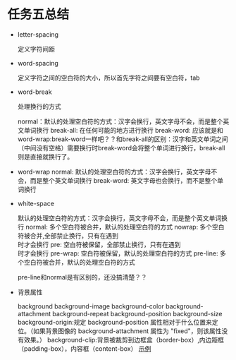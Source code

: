 # 任务五总结

- letter-spacing

	定义字符间距

- word-spacing

	定义字符之间的空白符的大小，所以首先字符之间要有空白符，tab


- word-break

	处理换行的方式

	normal：默认的处理空白符的方式：汉字会换行，英文字母不会，而是整个英文单词换行
	break-all: 在任何可能的地方进行换行
	break-word: 应该就是和word-wrap:break-word一样吧？？和break-all的区别：汉字和英文单词之间（中间没有空格）需要换行时break-word会将整个单词进行换行，break-all则是直接就换行了。


- word-wrap
	normal: 默认的处理空白符的方式：汉字会换行，英文字母不会，而是整个英文单词换行
	break-word: 英文字母也会换行，而不是整个单词换行


- white-space
	
	默认的处理空白符的方式：汉字会换行，英文字母不会，而是整个英文单词换行
	normal: 多个空白符被合并，默认的处理空白符的方式
	nowrap: 多个空白符被合并,全部禁止换行，只有在遇到<br>时才会换行
	pre: 空白符被保留，全部禁止换行，只有在遇到<br>时才会换行
	pre-wrap: 空白符被保留，默认的处理空白符的方式
	pre-line: 多个空白符被合并，默认的处理空白符的方式

	pre-line和normal是有区别的，还没搞清楚？？



- 背景属性

	background
	background-image
	background-color
	background-attachment
	background-repeat
	background-position
	background-size
	background-origin:规定 background-position 属性相对于什么位置来定位。（如果背景图像的 background-attachment 属性为 "fixed"，则该属性没有效果。）
	background-clip:背景被裁剪到边框盒（border-box）,内边距框（padding-box），内容框（content-box）		[示例](http://www.w3school.com.cn/tiy/c.asp?f=css_background-clip&p=3)